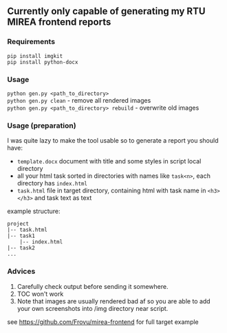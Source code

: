 
## Currently only capable of generating my RTU MIREA frontend reports

### Requirements

`pip install imgkit`<br>
`pip install python-docx`

### Usage
`python gen.py <path_to_directory>`<br>
`python gen.py clean` - remove all rendered images<br>
`python gen.py <path_to_directory> rebuild` - overwrite old images

### Usage (preparation)
I was quite lazy to make the tool usable so to generate a report you should have:
+ `template.docx` document with title and some styles in script local directory
+ all your html task sorted in directories with names like `task<n>`, each directory has `index.html`
+ `task.html` file in target directory, containing html with task name in `<h3></h3>` and task text as text

example structure:

```
project
|-- task.html
|-- task1
    |-- index.html
|-- task2
...
```

### Advices
1. Carefully check output before sending it somewhere.
2. TOC won't work
3. Note that images are usually rendered bad af so you are able to add your own screenshots into /img directory near script.

see https://github.com/Frovu/mirea-frontend for full target example
